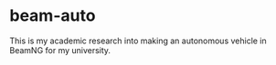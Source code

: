 # beam-auto

This is my academic research into making an autonomous vehicle in BeamNG for my university.
